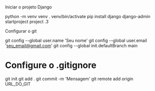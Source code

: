 Iniciar o projeto Django

python -m venv venv
. venv/bin/activate
pip install django
django-admin startproject project .3

Configurar o git

git config --global user.name 'Seu nome'
git config --global user.email 'seu_email@gmail.com'
git config --global init.defaultBranch main
# Configure o .gitignore
git init
git add .
git commit -m 'Mensagem'
git remote add origin URL_DO_GIT